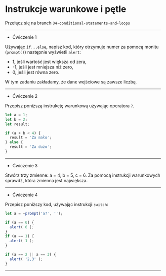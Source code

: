 # Instrukcje  warunkowe i pętle

Przełącz się na branch `04-conditional-statements-and-loops`

---

- Ćwiczenie 1

Używając `if...else`, napisz kod, który otrzymuje numer za pomocą monitu
(`prompt()`) następnie wyświetli `alert`:

- 1, jeśli wartość jest większa od zera,
- -1, jeśli jest mniejsza niż zero, 
- 0, jeśli jest równa zero. 

W tym zadaniu zakładamy, że dane wejściowe są zawsze liczbą.

---

- Ćwiczenie 2

Przepisz poniższą instrukcję warunkową używając operatora `?`.

```js
let a = 1;
let b = 2;
let result;

if (a + b < 4) {
  result = 'Za mało';
} else {
  result = 'Za dużo';
}
```

---

- Ćwiczenie 3

Stwórz trzy zmienne: a = 4, b = 5, c = 6. Za pomocą instrukcji warunkowych sprawdź,
która zmienna jest największa.

---

- Ćwiczenie 4

Przepisz poniższy kod, używając instrukcji `switch`:

```js
let a = +prompt('a?', '');

if (a == 0) {
  alert( 0 );
}
if (a == 1) {
  alert( 1 );
}

if (a == 2 || a == 3) {
  alert( '2,3' );
}

```

---
